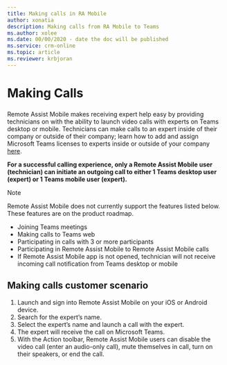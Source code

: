 ```yaml
---
title: Making calls in RA Mobile
author: xonatia
description: Making calls from RA Mobile to Teams 
ms.author: xolee
ms.date: 00/00/2020 - date the doc will be published 
ms.service: crm-online
ms.topic: article
ms.reviewer: krbjoran
---
```

# Making Calls 

###
Remote Assist Mobile makes receiving expert help easy by providing technicians on  with the ability to launch video calls with experts on Teams desktop or mobile. Technicians can make calls to an expert inside of their company or outside of their company; learn how to add and assign Microsoft Teams licenses to experts inside or outside of your company [here](use-microsoft-teams-with-remote-assist.md).

**For a successful calling experience, only a Remote Assist Mobile user (technician) can initiate an outgoing call to either 1 Teams desktop user (expert) or 1 Teams mobile user (expert).**

>[!NOTE]
> Remote Assist Mobile does not currently support the features listed below. These features are on the product roadmap.
> -	Joining Teams meetings
> -	Making calls to Teams web
> -	Participating in calls with 3 or more participants
> -	Participating in Remote Assist Mobile to Remote Assist Mobile calls
> -	If Remote Assist Mobile app is not opened, technician will not receive incoming call notification from Teams desktop or mobile

## Making calls customer scenario

1. Launch and sign into Remote Assist Mobile on your iOS or Android device. 
2. Search for the expert’s name. 
3. Select the expert’s name and launch a call with the expert. 
4. The expert will receive the call on Microsoft Teams. 
5. With the Action toolbar, Remote Assist Mobile users can disable the video call (enter an audio-only call), mute themselves in call, turn on their speakers, or end the call. 
